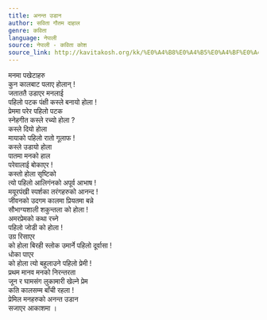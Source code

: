 ```yaml
---
title: अनन्त उडान
author: सविता गौतम दाहाल
genre: कविता
language: नेपाली
source: नेपाली - कविता कोश
source_link: http://kavitakosh.org/kk/%E0%A4%B8%E0%A4%B5%E0%A4%BF%E0%A4%A4%E0%A4%BE_%E0%A4%97%E0%A5%8C%E0%A4%A4%E0%A4%AE_%E0%A4%A6%E0%A4%BE%E0%A4%B9%E0%A4%BE%E0%A4%B2
---
```


मनमा पखेटाहरु  
कुन कालबाट पलाए होलान् !  
जताततै उडाएर मनलाई  
पहिलो पटक पंक्षी कस्ले बनायो होला !  
प्रेममा परेर पहिलो पटक  
स्नेहगीत कस्ले रच्यो होला ?  
कस्ले दियो होला  
मायाको पहिलो रातो गूलाफ !  
कस्ले उडायो होला  
पातमा मनको हाल  
परेवालाई बोकाएर !  
कस्तो होला सृष्टिको  
त्यो पहिलो आलिगंनको अपूर्व आभाष !  
मयूरपंखी स्पर्शका तरंगहरुको आनन्द !  
जीवनको उदगम कालमा प्रियतमा बन्ने  
सौभाग्यशाली शकुन्तला को होला !  
अमरप्रेमको कथा रच्ने  
पहिलो जोडी को होला !  
उग्र रिसाएर  
को होला बिरही स्लोक उमार्ने पहिलो दूर्वासा !  
धोका पाएर  
को होला त्यो बहुलाउने पहिलो प्रेमी !  
प्रथम मानव मनको निरन्तरता  
जून र घामसंग लुकामारी खेल्ने प्रेम  
कति कालसम्म बाँची रहला !  
प्रेमिल मनहरुको अनन्त उडान  
सजाएर आकाशमा ।
